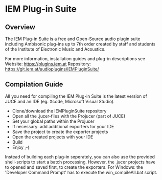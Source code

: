 #  IEM Plug-in Suite
## Overview
The IEM Plug-in Suite is a free and Open-Source audio plugin suite including Ambisonic plug-ins up to 7th order created by staff and students of the Institute of Electronic Music and Acoustics.

For more information, installation guides and plug-in descriptions see
Website: https://plugins.iem.at
Repository: https://git.iem.at/audioplugins/IEMPluginSuite/


## Compilation Guide
All you need for compiling the IEM Plug-in Suite is the latest version of JUCE and an IDE (eg. Xcode, Microsoft Visual Studio).

- Clone/download the IEMPluginSuite repository
- Open all the .jucer-files with the Projucer (part of JUCE)
- Set your global paths within the Projucer
- If necessary: add additional exporters for your IDE
- Save the project to create the exporter projects
- Open the created projects with your IDE
- Build
- Enjoy ;-)

Instead of building each plug-in seperately, you can also use the provided shell-scripts to start a batch processing. However, the .jucer projects have to opened and saved first, to create the exporters. For Windows: the 'Developer Command Prompt' has to execute the win_compileAll.bat script.

